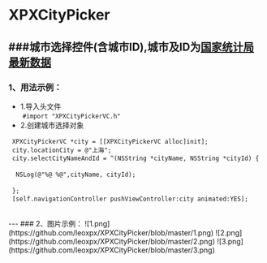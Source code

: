 # XPXCityPicker
###城市选择控件(含城市ID),城市及ID为[国家统计局最新数据](http://www.stats.gov.cn/tjsj/tjbz/xzqhdm/201608/t20160809_1386477.html)<br>
---
### 1、用法示例：
* 1.导入头文件<br>
  `#import "XPXCityPickerVC.h"`<br>
* 2.创建城市选择对象<br>
```
 XPXCityPickerVC *city = [[XPXCityPickerVC alloc]init];
 city.locationCity = @"上海";
 city.selectCityNameAndId = ^(NSString *cityName, NSString *cityId) {
  
  NSLog(@"%@ %@",cityName, cityId);
  
 };
 [self.navigationController pushViewController:city animated:YES];
```
<br>
---
### 2、图片示例：
![1.png](https://github.com/leoxpx/XPXCityPicker/blob/master/1.png)
![2.png](https://github.com/leoxpx/XPXCityPicker/blob/master/2.png)
![3.png](https://github.com/leoxpx/XPXCityPicker/blob/master/3.png)
